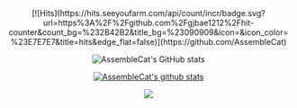 <div align="center">
[![Hits](https://hits.seeyoufarm.com/api/count/incr/badge.svg?url=https%3A%2F%2Fgithub.com%2Fgjbae1212%2Fhit-counter&count_bg=%232B42B2&title_bg=%23090909&icon=&icon_color=%23E7E7E7&title=hits&edge_flat=false)](https://github.com/AssembleCat)
 
![AssembleCat's GitHub stats](https://github-readme-stats.vercel.app/api?username=AssembleCat&show_icons=true&theme=radical)

[![AssembleCat's github stats](https://github-readme-stats.vercel.app/api/top-langs/?username=AssembleCat&show_icons=true&hide_border=true&title_color=004386&icon_color=004386&layout=compact)](https://github.com/AssembleCat)

<a href="https://www.notion.so/In-My-Brain-6048496dc81b453aa9aeee5ab859802a" target="_blank"><img src="https://img.shields.io/badge/Notion Blog-000000?style=flat-square&logo=Notion&logoColor=white"/></a>
<div>

